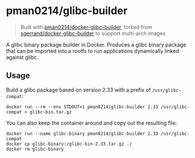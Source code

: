 # pman0214/glibc-builder

>Built with [pman0214/docker-glibc-builder], forked from [sgerrand/docker-glibc-builder] to support multi-arch images

[pman0214/docker-glibc-builder]: https://github.com/pman0214/docker-glibc-builder
[sgerrand/docker-glibc-builder]: https://github.com/sgerrand/docker-glibc-builder

A glibc binary package builder in Docker. Produces a glibc binary package that can be imported into a rootfs to run applications dynamically linked against glibc.

## Usage

Build a glibc package based on version 2.33 with a prefix of `/usr/glibc-compat`:

```
docker run --rm --env STDOUT=1 pman0214/glibc-builder 2.33 /usr/glibc-compat > glibc-bin.tar.gz
```

You can also keep the container around and copy out the resulting file:

```
docker run --name glibc-binary pman0214/glibc-builder 2.33 /usr/glibc-compat
docker cp glibc-binary:/glibc-bin-2.33.tar.gz ./
docker rm glibc-binary
```
